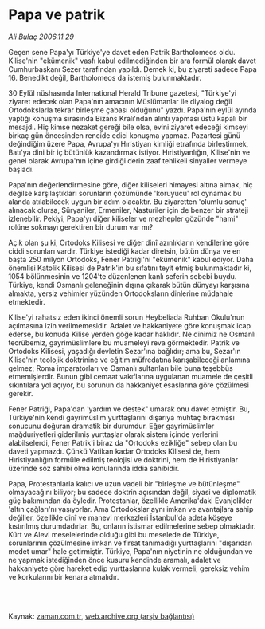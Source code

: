 # Papa ve patrik

*Ali Bulaç 2006.11.29*

<td class="columnist-detail">
<p>Geçen sene Papa'yı Türkiye'ye davet eden Patrik Bartholomeos oldu. Kilise'nin "ekümenik" vasfı kabul edilmediğinden bir ara formül olarak davet Cumhurbaşkanı Sezer tarafından yapıldı. Demek ki, bu ziyareti sadece Papa 16. Benedikt değil, Bartholomeos da istemiş bulunmaktadır.</p>
<p>
<div id="haberMetinDiv">
<p>30 Eylül nüshasında International Herald Tribune gazetesi, "Türkiye'yi ziyaret edecek olan Papa'nın amacının Müslümanlar ile diyalog değil Ortodokslarla tekrar birleşme çabası olduğunu" yazdı. Papa'nın eylül ayında yaptığı konuşma sırasında Bizans Kralı'ndan alıntı yapması üstü kapalı bir mesajdı. Hiç kimse nezaket gereği bile olsa, evini ziyaret edeceği kimseyi birkaç gün öncesinden rencide edici konuşma yapmaz. Pazartesi günü değindiğim üzere Papa, Avrupa'yı Hıristiyan kimliği etrafında birleştirmek, Batı'ya dini bir iç bütünlük kazandırmak istiyor. Hıristiyanlığın, Kilise'nin ve genel olarak Avrupa'nın içine girdiği derin zaaf tehlikeli sinyaller vermeye başladı. 
<p> Papa'nın değerlendirmesine göre, diğer kiliseleri himayesi altına almak, hiç değilse karşılaştıkları sorunların çözümünde 'koruyucu' rol oynamak bu alanda atılabilecek uygun bir adım olacaktır. Bu ziyaretten 'olumlu sonuç' alınacak olursa, Süryaniler, Ermeniler, Nasturiler için de benzer bir strateji izlenebilir. Pekiyi, Papa'yı diğer kiliseler ve mezhepler gözünde "hami" rolüne sokmayı gerektiren bir durum var mı? 
<p> Açık olan şu ki, Ortodoks Kilisesi ve diğer dinî azınlıkların kendilerine göre ciddi sorunları vardır. Türkiye istediği kadar diretsin, bütün dünya ve en başta 250 milyon Ortodoks, Fener Patriği'ni "ekümenik" kabul ediyor. Daha önemlisi Katolik Kilisesi de Patrik'in bu sıfatını teyit etmiş bulunmaktadır ki, 1054 bölünmesinin ve 1204'te düzenlenen kanlı seferin sebebi buydu. Türkiye, kendi Osmanlı geleneğinin dışına çıkarak bütün dünyayı karşısına almakta, yersiz vehimler yüzünden Ortodoksların dinlerine müdahale etmektedir. 
<p> Kilise'yi rahatsız eden ikinci önemli sorun Heybeliada Ruhban Okulu'nun açılmasına izin verilmemesidir. Adalet ve hakkaniyete göre konuşmak icap ederse, bu konuda Kilise yerden göğe kadar haklıdır. Ne dinimiz ne Osmanlı tecrübemiz, gayrimüslimlere bu muameleyi reva görmektedir. Patrik ve Ortodoks Kilisesi, yaşadığı devletin Sezar'ına bağlıdır; ama bu, Sezar'ın Kilise'nin teolojik doktrinine ve eğitim müfredatına karışabileceği anlamına gelmez; Roma imparatorları ve Osmanlı sultanları bile buna teşebbüs etmemişlerdir. Bunun gibi cemaat vakıflarına uygulanan muamele de çeşitli sıkıntılara yol açıyor, bu sorunun da hakkaniyet esaslarına göre çözülmesi gerekir.
<p> Fener Patriği, Papa'dan 'yardım ve destek" umarak onu davet etmiştir. Bu, Türkiye'nin kendi gayrimüslim yurttaşlarını dışarıya muhtaç bırakması sonucunu doğuran dramatik bir durumdur. Eğer gayrimüslimler mağduriyetleri giderilmiş yurttaşlar olarak sistem içinde yerlerini alabilselerdi, Fener Patrik'i biraz da "Ortodoks ezikliğe" sebep olan bu daveti yapmazdı. Çünkü Vatikan kadar Ortodoks Kilisesi de, hem Hıristiyanlığın formüle edilmiş teolojisi ve doktrini, hem de Hıristiyanlar üzerinde söz sahibi olma konularında iddia sahibidir. 
<p> Papa, Protestanlarla kalıcı ve uzun vadeli bir "birleşme ve bütünleşme" olmayacağını biliyor; bu sadece doktrin açısından değil, siyasi ve diplomatik güç bakımından da öyledir. Protestanlar, özellikle Amerika'daki Evanjelikler 'altın çağları'nı yaşıyorlar. Ama Ortodokslar aynı imkan ve avantajlara sahip değiller, özellikle dinî ve manevi merkezleri İstanbul'da adeta köşeye kıstırılmış durumdadırlar. Bu, onların istismar edilmelerine sebep olmaktadır. Kürt ve Alevi meselelerinde olduğu gibi bu meselede de Türkiye, sorunlarının çözülmesine imkan ve fırsat tanımadığı yurttaşlarını "dışarıdan medet umar" hale getirmiştir. Türkiye, Papa'nın niyetinin ne olduğundan ve ne yapmak istediğinden önce kusuru kendinde aramalı, adalet ve hakkaniyete göre hareket edip yurttaşlarına kulak vermeli, gereksiz vehim ve korkularını bir kenara atmalıdır. </p></p></p></p></p></p></div>
</p>


<p><br>
		 </br></p></td>

Kaynak: [zaman.com.tr](http://zaman.com.tr/yazar.do?yazino=462473), [web.archive.org (arşiv bağlantısı)](http://web.archive.org/web/20120315045936/http://www.zaman.com.tr/yazar.do?yazino=462473)
